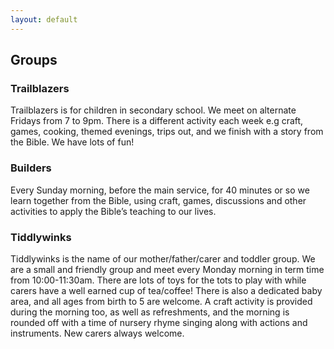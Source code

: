 ```yaml
---
layout: default
---
```


## Groups


### Trailblazers

Trailblazers is for children in secondary school. We meet on alternate Fridays from 7 to 9pm. There is a different activity each week e.g craft, games, cooking, themed evenings, trips out, and we finish with a story from the Bible. We have lots of fun!

### Builders

Every Sunday morning, before the main service, for 40 minutes or so we learn together from the Bible, using craft, games, discussions and other activities to apply the Bible’s teaching to our lives. 

### Tiddlywinks

Tiddlywinks is the name of our mother/father/carer and toddler group. We are a small and friendly group and meet every Monday morning in term time from 10:00-11:30am. There are lots of toys for the tots to play with while carers have a well earned cup of tea/coffee! There is also a dedicated baby area, and all ages from birth to 5 are welcome. A craft activity is provided during the morning too, as well as refreshments, and the morning is rounded off with a time of nursery rhyme singing along with actions and instruments. New carers always welcome.
